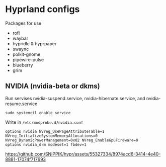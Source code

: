 # Hyprland configs
Packages for use
  - rofi
  - waybar
  - hypridle & hyprpaper
  - swaync
  - polkit-gnome
  - pipewire-pulse
  - blueberry
  - grim

## NVIDIA (nvidia-beta or dkms)
Run servises nvidia-suspend.service, nvidia-hibernate.service, and nvidia-resume.service
```
sudo systemctl enable service
```

Write in `/etc/modprobe.d/nvidia.conf`
```
options nvidia NVreg_UsePageAttributeTable=1 NVreg_InitializeSystemMemoryAllocations=0 NVreg_DynamicPowerManagement=0x02 NVreg_EnableGpuFireware=0
options nvidia_drm modeset=1 fbdev=1
```

https://github.com/SNIPPIK/hypr/assets/55327334/8974acd6-3414-4e40-8881-17074f717693

